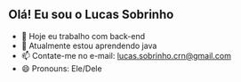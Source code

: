 ## Olá! Eu sou o Lucas Sobrinho

- 🔭 Hoje eu trabalho com back-end
- 🌱 Atualmente estou aprendendo java
- 📫 Contate-me no e-mail: lucas.sobrinho.crn@gmail.com
- 😄 Pronouns: Ele/Dele
